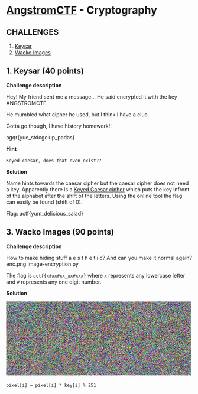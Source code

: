[AngstromCTF](https://2020.angstromctf.com/challenges) - Cryptography
===============

CHALLENGES
----------------------

1. [ Keysar ](#Keysar)
3. [ Wacko Images ](#wacko)

<a name="Keysar"></a>
## 1. Keysar (40 points)

**Challenge description**

Hey! My friend sent me a message... He said encrypted it with the key ANGSTROMCTF.

He mumbled what cipher he used, but I think I have a clue.

Gotta go though, I have history homework!!

agqr{yue_stdcgciup_padas}

**Hint**

`Keyed caesar, does that even exist??`

**Solution**

Name hints towards the caesar cipher but the caesar cipher does not need a key. Apparently there is a [Keyed Caesar cipher](http://rumkin.com/tools/cipher/caesar-keyed.php) which puts the key infront of the alphabet after the shift of the letters. Using the online tool the flag can easily be found (shift of 0).

Flag: actf{yum_delicious_salad}

<a name="wacko"></a>
## 3. Wacko Images (90 points)

**Challenge description**

How to make hiding stuff a e s t h e t i c? And can you make it normal again? enc.png image-encryption.py

The flag is `actf{x#xx#xx_xx#xxx}` where `x` represents any lowercase letter and `#` represents any one digit number.

**Solution**

![img/enc.png](img/enc.png)


`pixel[i] = pixel[i] * key[i] % 251`